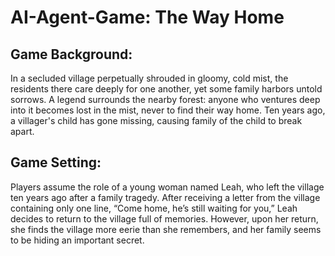 # AI-Agent-Game: The Way Home
## Game Background:
  In a secluded village perpetually shrouded in gloomy, cold mist, the residents there care deeply for one another, yet some family harbors untold sorrows. A legend surrounds the nearby forest: anyone who ventures deep into it becomes lost in the mist, never to find their way home. Ten years ago, a villager's child has gone missing, causing family of the child to break apart.
## Game Setting:
  Players assume the role of a young woman named Leah, who left the village ten years ago after a family tragedy. After receiving a letter from the village containing only one line, “Come home, he’s still waiting for you,” Leah decides to return to the village full of memories. However, upon her return, she finds the village more eerie than she remembers, and her family seems to be hiding an important secret.
